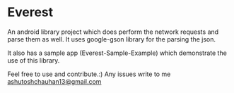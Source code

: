 Everest
=======

An android library project which does perform the network requests and parse them as well. It uses google-gson library for the parsing the json.

It also has a sample app (Everest-Sample-Example) which demonstrate the use of this library.

Feel free to use and contribute.:)  Any issues write to me ashutoshchauhan13@gmail.com 
